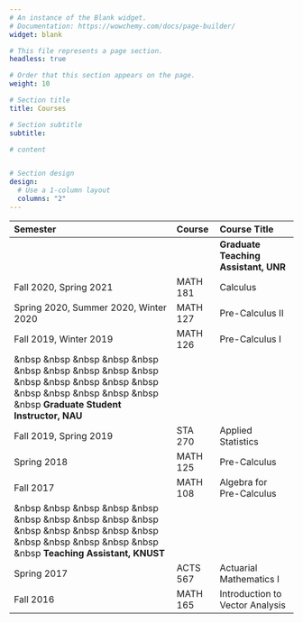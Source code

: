 ```yaml
---
# An instance of the Blank widget.
# Documentation: https://wowchemy.com/docs/page-builder/
widget: blank

# This file represents a page section.
headless: true

# Order that this section appears on the page.
weight: 10

# Section title
title: Courses

# Section subtitle
subtitle:

# content


# Section design
design:
  # Use a 1-column layout
  columns: "2" 
---
```



|Semester |  Course | Course Title|
:--- |  :--- | :--- 
||| **Graduate Teaching Assistant, UNR** 
Fall 2020, Spring 2021   |  MATH 181  | Calculus
Spring 2020, Summer 2020, Winter 2020 |  MATH 127  | Pre-Calculus II
Fall 2019, Winter 2019 |  MATH 126  | Pre-Calculus I
| &nbsp &nbsp &nbsp  &nbsp &nbsp &nbsp &nbsp &nbsp &nbsp  &nbsp &nbsp &nbsp &nbsp &nbsp &nbsp  &nbsp &nbsp &nbsp &nbsp &nbsp &nbsp **Graduate Student Instructor, NAU**| |
Fall 2019, Spring 2019 |  STA 270  | Applied Statistics
Spring 2018 |  MATH 125  | Pre-Calculus
Fall 2017 |  MATH 108  | Algebra for Pre-Calculus
| &nbsp &nbsp &nbsp  &nbsp &nbsp &nbsp &nbsp &nbsp &nbsp  &nbsp &nbsp &nbsp &nbsp &nbsp &nbsp  &nbsp &nbsp &nbsp &nbsp &nbsp &nbsp **Teaching Assistant, KNUST** | |
Spring 2017 |  ACTS 567  | Actuarial Mathematics I
Fall 2016 |  MATH 165  | Introduction to Vector Analysis
 
